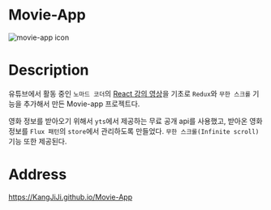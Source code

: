 # Movie-App

![movie-app icon](https://user-images.githubusercontent.com/22635168/89716383-6e55a200-d9e7-11ea-8d5c-cafab8c196fd.png)

# Description

유튜브에서 활동 중인 `노마드 코더`의 [React 강의 영상](https://www.youtube.com/watch?v=70TZCtvEJ_4)을 기초로 `Redux`와 `무한 스크롤` 기능을 추가해서 만든 Movie-app 프로젝트다.

영화 정보를 받아오기 위해서 `yts`에서 제공하는 무료 공개 api를 사용했고, 받아온 영화 정보를 `Flux 패턴`의 `store`에서 관리하도록 만들었다. `무한 스크롤(Infinite scroll)` 기능 또한 제공된다.

# Address

https://KangJiJi.github.io/Movie-App

